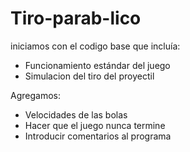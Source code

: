 # Tiro-parab-lico
iniciamos con el codigo base que incluía:
* Funcionamiento estándar del juego
* Simulacion del tiro del proyectil

Agregamos:
* Velocidades de las bolas
* Hacer que el juego nunca termine
* Introducir comentarios al programa

